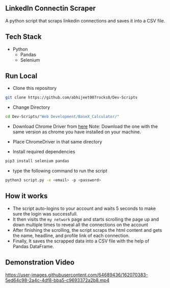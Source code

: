 ## LinkedIn Connectin Scraper

A python script that scraps linkedin connections and saves it into a CSV file.

## Tech Stack

* Python
	* Pandas
	* Selenium

## Run Local

* Clone this repository

```bash
git clone https://github.com/abhijeet007rocks8/Dev-Scripts
```

* Change Directory

```bash
cd Dev-Scripts/"Web Development/BaseX_Calculator/"
```

* Download Chrome Driver from [here](https://sites.google.com/chromium.org/driver/)
Note: Download the one with the same version as chrome you have installed on your machine.

* Place ChromeDriver in that same directory

* Install required dependencies
```bash
pip3 install selenium pandas
```

* type the following command to run the script
```bash
python3 script.py -e <email> -p <password>
```

## How it works

* The script auto-logins to your account and waits 5 seconds to make sure the login was successfull.
* It then visits the `my network` page and starts scrolling the page up and down multiple times to reveal all the connections on the account
* After finishing the scrolling, the script scraps the html content and gets the name, headline, and profile link of each connection.
* Finally, It saves the scrapped data into a CSV file with the help of Pandas DataFrame.

## Demonstration Video

https://user-images.githubusercontent.com/64689436/162070383-5ed64c98-2a4c-4df8-bba5-c9693372a2b8.mp4
